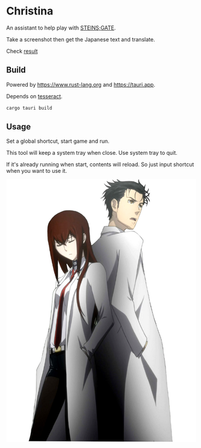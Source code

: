 # Christina

An assistant to help play with [STEINS;GATE](https://store.steampowered.com/app/412830/STEINSGATE/).

Take a screenshot then get the Japanese text and translate.

Check [result](./assets/2023-01-07.jpg)

## Build

Powered by <https://www.rust-lang.org> and <https://tauri.app>.

Depends on [tesseract](https://github.com/tesseract-ocr/tesseract).

```bash
cargo tauri build
```

## Usage

Set a global shortcut, start game and run.

This tool will keep a system tray when close. Use system tray to quit.

If it's already running when start, contents will reload.
So just input shortcut when you want to use it.

![Okabe-Rintaro-and-Makise-Kurisu-Steins-Gate.png](./assets/Okabe-Rintaro-and-Makise-Kurisu-Steins-Gate.png)
